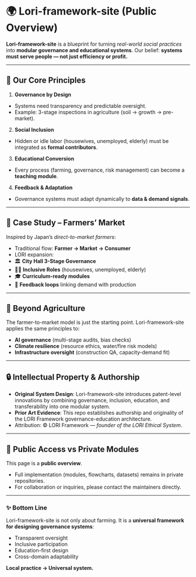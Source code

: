 # 🌍 Lori-framework-site (Public Overview)

**Lori-framework-site** is a blueprint for turning *real-world social practices* into **modular governance and educational systems**.
Our belief: **systems must serve people — not just efficiency or profit.**

---

## 🔑 Our Core Principles

1. **Governance by Design**
- Systems need transparency and predictable oversight.
- Example: 3-stage inspections in agriculture (soil → growth → pre-market).

2. **Social Inclusion**
- Hidden or idle labor (housewives, unemployed, elderly) must be integrated as **formal contributors**.

3. **Educational Conversion**
- Every process (farming, governance, risk management) can become a **teaching module**.

4. **Feedback & Adaptation**
- Governance systems must adapt dynamically to **data & demand signals**.

---

## 🌱 Case Study – Farmers’ Market

Inspired by Japan’s *direct-to-market farmers*:

- Traditional flow: **Farmer → Market → Consumer**
- LORI expansion:
- 🏛️ **City Hall 3-Stage Governance**
- 👩‍🍳 **Inclusive Roles** (housewives, unemployed, elderly)
- 🎓 **Curriculum-ready modules**
- 🔄 **Feedback loops** linking demand with production

---

## 🚀 Beyond Agriculture

The farmer-to-market model is just the starting point.
Lori-framework-site applies the same principles to:
- **AI governance** (multi-stage audits, bias checks)
- **Climate resilience** (resource ethics, water/fire risk models)
- **Infrastructure oversight** (construction QA, capacity-demand fit)

---

## 🔒 Intellectual Property & Authorship

- **Original System Design**: Lori-framework-site introduces patent-level innovations by combining governance, inclusion, education, and transferability into one modular system.
- **Prior Art Evidence**: This repo establishes authorship and originality of the LORI Framework governance-education architecture.
- Attribution: © LORI Framework — *founder of the LORI Ethical System*.

---

## 📌 Public Access vs Private Modules

This page is a **public overview**.
- Full implementation (modules, flowcharts, datasets) remains in private repositories.
- For collaboration or inquiries, please contact the maintainers directly.

---

### ✨ Bottom Line

Lori-framework-site is not only about farming.
It is a **universal framework for designing governance systems**:
- Transparent oversight
- Inclusive participation
- Education-first design
- Cross-domain adaptability

**Local practice → Universal system.**
